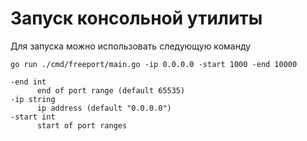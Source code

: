 # Запуск консольной утилиты

Для запуска можно использовать следующую команду

```shell
go run ./cmd/freeport/main.go -ip 0.0.0.0 -start 1000 -end 10000

-end int
      end of port range (default 65535)
-ip string
      ip address (default "0.0.0.0")
-start int
      start of port ranges
```